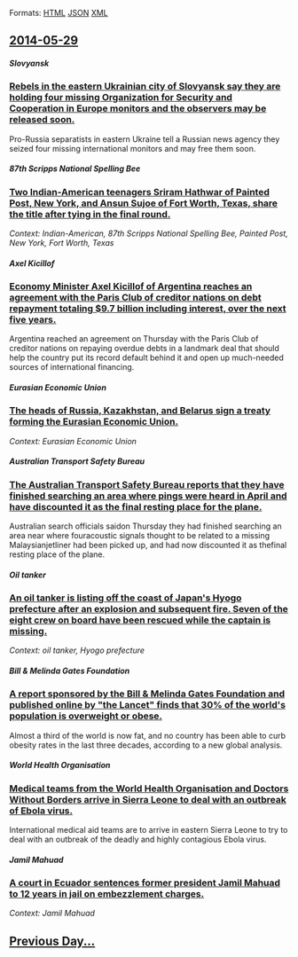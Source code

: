 
Formats: [HTML](2014/05/29/index.html)  [JSON](2014/05/29/index.json)  [XML](2014/05/29/index.xml)  

## [2014-05-29](/news/2014/05/29/index.md)

##### Slovyansk
### [Rebels in the eastern Ukrainian city of Slovyansk say they are holding four missing Organization for Security and Cooperation in Europe monitors and the observers may be released soon. ](/news/2014/05/29/rebels-in-the-eastern-ukrainian-city-of-slovyansk-say-they-are-holding-four-missing-organization-for-security-and-cooperation-in-europe-moni.md)
Pro-Russia separatists in eastern Ukraine tell a Russian news agency they seized four missing international monitors and may free them soon.

##### 87th Scripps National Spelling Bee
### [Two Indian-American teenagers Sriram Hathwar of Painted Post, New York, and Ansun Sujoe of Fort Worth, Texas, share the title after tying in the final round. ](/news/2014/05/29/two-indian-american-teenagers-sriram-hathwar-of-painted-post-new-york-and-ansun-sujoe-of-fort-worth-texas-share-the-title-after-tying-in.md)
_Context: Indian-American, 87th Scripps National Spelling Bee, Painted Post, New York, Fort Worth, Texas_

##### Axel Kicillof
### [Economy Minister Axel Kicillof of Argentina reaches an agreement with the Paris Club of creditor nations on debt repayment totaling $9.7 billion including interest, over the next five years. ](/news/2014/05/29/economy-minister-axel-kicillof-of-argentina-reaches-an-agreement-with-the-paris-club-of-creditor-nations-on-debt-repayment-totaling-9-7-bil.md)
Argentina reached an agreement on Thursday with the Paris Club of creditor nations on repaying overdue debts in a landmark deal that should help the country put its record default behind it and open up much-needed sources of international financing.

##### Eurasian Economic Union
### [The heads of Russia, Kazakhstan, and Belarus sign a treaty forming the Eurasian Economic Union. ](/news/2014/05/29/the-heads-of-russia-kazakhstan-and-belarus-sign-a-treaty-forming-the-eurasian-economic-union.md)
_Context: Eurasian Economic Union_

##### Australian Transport Safety Bureau
### [The Australian Transport Safety Bureau reports that they have finished searching an area where pings were heard in April and have discounted it as the final resting place for the plane. ](/news/2014/05/29/the-australian-transport-safety-bureau-reports-that-they-have-finished-searching-an-area-where-pings-were-heard-in-april-and-have-discounted.md)
Australian search officials saidon Thursday they had finished searching an area near where fouracoustic signals thought to be related to a missing Malaysianjetliner had been picked up, and had now discounted it as thefinal resting place of the plane.

##### Oil tanker
### [An oil tanker is listing off the coast of Japan's Hyogo prefecture after an explosion and subsequent fire. Seven of the eight crew on board have been rescued while the captain is missing. ](/news/2014/05/29/an-oil-tanker-is-listing-off-the-coast-of-japan-s-hyogo-prefecture-after-an-explosion-and-subsequent-fire-seven-of-the-eight-crew-on-board.md)
_Context: oil tanker, Hyogo prefecture_

##### Bill & Melinda Gates Foundation
### [A report sponsored by the Bill & Melinda Gates Foundation and published online by "the Lancet" finds that 30% of the world's population is overweight or obese. ](/news/2014/05/29/a-report-sponsored-by-the-bill-melinda-gates-foundation-and-published-online-by-the-lancet-finds-that-30-of-the-world-s-population-is-o.md)
Almost a third of the world is now fat, and no country has been able to curb obesity rates in the last three decades, according to a new global analysis.

##### World Health Organisation
### [Medical teams from the World Health Organisation and Doctors Without Borders arrive in Sierra Leone to deal with an outbreak of Ebola virus. ](/news/2014/05/29/medical-teams-from-the-world-health-organisation-and-doctors-without-borders-arrive-in-sierra-leone-to-deal-with-an-outbreak-of-ebola-virus.md)
International medical aid teams are to arrive in eastern Sierra Leone to try to deal with an outbreak of the deadly and highly contagious Ebola virus.

##### Jamil Mahuad
### [A court in Ecuador sentences former president Jamil Mahuad to 12 years in jail on embezzlement charges. ](/news/2014/05/29/a-court-in-ecuador-sentences-former-president-jamil-mahuad-to-12-years-in-jail-on-embezzlement-charges.md)
_Context: Jamil Mahuad_

## [Previous Day...](/news/2014/05/28/index.md)

